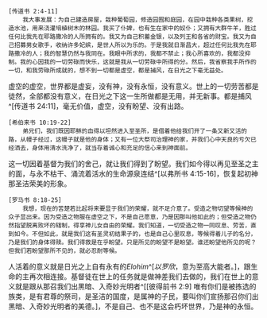 	[传道书 2:4-11]
		我大事发展：为自己建造房屋，栽种葡萄园，修造园囿和庭园，在园中栽种各类果树，挖造水池，用来浇灌培植树木的林园。我买了仆婢，也有生在家中的奴仆；又拥有大群牛羊，胜过任何比我先在耶路撒冷的人所拥有的。我又为自己积蓄金银，以及列王和各省的财宝。我又为自己招募男女歌手，收纳许多妃嫔，是世人所以为乐的。于是我就日渐昌大，超过任何比我先在耶路撒冷的人；我的智慧仍然与我同在。我眼中所求的，我都不禁止；我心所喜欢的，我都没抑制。我的心因我的一切劳碌而快乐，这就是我从一切劳碌中所得的分。然后，我省察我手所作的一切，和我劳碌所成就的，想不到一切都是虚空，都是捕风，在日光之下毫无益处。

虚空的虚空，世界都是虚妄，没有神，没有永恒，没有意义。世上的一切劳苦都是徒然，全部都没有意义，在日光之下这一生所做都是无用，并无新事。都是捕风^[传道书 24:11]，毫无价值，虚空，没有盼望、没有出路。

	[希伯来书 10:19-22]
		弟兄们，我们既因耶稣的血得以坦然进入至圣所，是借着他给我们开了一条又新又活的路，从幔子经过，这幔子就是他的身体；又有一位大祭司治理神的家，并我们心中天良的亏欠已经洒去，身体用清水洗净了，就当存着诚心和充足的信心来到神面前。

这一切因着基督为我们的舍己，就让我们得到了盼望。我们如今得以再见至圣之主的面，与永不枯干、涌流着活水的生命源泉连结^[以弗所书 4:15-16]，恢复起初神那圣洁荣美的形象。

	[罗马书 8:18-25]
		我想，现在的苦楚若比起将来要显于我们的荣耀，就不足介意了。受造之物切望等候神的众子显出来。因为受造之物服在虚空之下，不是自己愿意，乃是因那叫他如此的；但受造之物仍然指望脱离败坏的辖制，得享神儿女自由的荣耀。我们知道，一切受造之物一同叹息、劳苦，直到如今。不但如此，就是我们这有圣灵初结果子的，也是自己心里叹息，等候得着儿子的名分，乃是我们的身体得赎。我们得救是在乎盼望。只是所见的盼望不是盼望。谁还盼望他所见的呢？但我们若盼望那所不见的，就必忍耐等候。

人活着的意义就是日光之上自有永有的*Elohim*^[*以罗欣*，意为至高大能者。]，跟生命的主再次相连接。基督徒在世上的任务就是做神差我们去做的，我们在世上的意义就是跟从那召我们出黑暗、入奇妙光明者^[[彼得前书 2:9] 唯有你们是被拣选的族类，是有君尊的祭司，是圣洁的国度，是属神的子民，要叫你们宣扬那召你们出黑暗、入奇妙光明者的美德。]，不是自己、也不是这会朽坏世界，乃是神的永恒。
